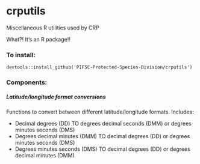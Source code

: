 <!-- README.md is generated from README.Rmd. Please edit that file -->

# crputils

Miscellaneous R utilities used by CRP

What?! It’s an R package!!

### To install:

    devtools::install_github('PIFSC-Protected-Species-Division/crputils')

### Components:

##### Latitude/longitude format conversions

Functions to convert between different latitude/longitude formats.
Includes:

- Decimal degrees (DD) TO degrees decimal seconds (DMM) or degrees
  minutes seconds (DMS)
- Degrees decimal minutes (DMM) TO decimal degrees (DD) or degrees
  minutes seconds (DMS)
- Degrees minutes seconds (DMS) TO decimal degrees (DD) or degrees
  decimal minutes (DMM)
